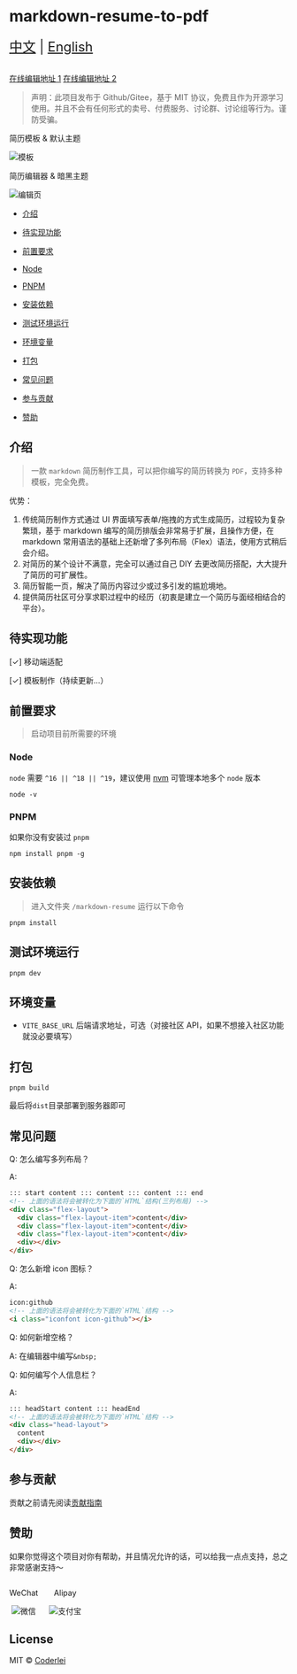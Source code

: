 # markdown-resume-to-pdf

<div style="font-size: 1.5rem;">
  <a href="./README.md">中文</a> |
  <a href="./README.en.md">English</a>
</div>
</br>

[在线编辑地址 1](http://codeleilei.gitee.io/markdown2pdf/) [在线编辑地址 2](https://acmenlei.github.io/markdown-resume-to-pdf/dist/)

> 声明：此项目发布于 Github/Gitee，基于 MIT 协议，免费且作为开源学习使用。并且不会有任何形式的卖号、付费服务、讨论群、讨论组等行为。谨防受骗。

<p>简历模板 & 默认主题<p>
<img style="max-width: 1000px" src="./docs/templates.webp" alt="模板" />
<p>简历编辑器 & 暗黑主题<p>
<img style="max-width: 1000px" src="./docs/editor.webp" alt="编辑页" />

- [介绍](#介绍)

- [待实现功能](#待实现功能)

- [前置要求](#前置要求)

- [Node](#node)

- [PNPM](#pnpm)

- [安装依赖](#安装依赖)

- [测试环境运行](#测试环境运行)

- [环境变量](#环境变量)

- [打包](#打包)

- [常见问题](#常见问题)

- [参与贡献](#参与贡献)

- [赞助](#赞助)

## 介绍

> 一款 `markdown` 简历制作工具，可以把你编写的简历转换为 `PDF`，支持多种模板，完全免费。

优势：

1. 传统简历制作方式通过 UI 界面填写表单/拖拽的方式生成简历，过程较为复杂繁琐，基于 markdown 编写的简历排版会非常易于扩展，且操作方便，在 markdown 常用语法的基础上还新增了多列布局（Flex）语法，使用方式稍后会介绍。
2. 对简历的某个设计不满意，完全可以通过自己 DIY 去更改简历搭配，大大提升了简历的可扩展性。
3. 简历智能一页，解决了简历内容过少或过多引发的尴尬境地。
4. 提供简历社区可分享求职过程中的经历（初衷是建立一个简历与面经相结合的平台）。

## 待实现功能

[✓] 移动端适配

[✓] 模板制作（持续更新...）

## 前置要求

> 启动项目前所需要的环境

### Node

`node` 需要 `^16 || ^18 || ^19`，建议使用 [nvm](https://github.com/nvm-sh/nvm) 可管理本地多个 `node` 版本

```shell
node -v
```

### PNPM

如果你没有安装过 `pnpm`

```shell
npm install pnpm -g
```

## 安装依赖

> 进入文件夹 `/markdown-resume` 运行以下命令

```shell
pnpm install
```

## 测试环境运行

```shell
pnpm dev
```

## 环境变量

- `VITE_BASE_URL` 后端请求地址，可选（对接社区 API，如果不想接入社区功能就没必要填写）

## 打包

```shell
pnpm build
```

最后将`dist`目录部署到服务器即可

## 常见问题

Q: 怎么编写多列布局？

A:

```html
::: start content ::: content ::: content ::: end
<!-- 上面的语法将会被转化为下面的`HTML`结构(三列布局) -->
<div class="flex-layout">
  <div class="flex-layout-item">content</div>
  <div class="flex-layout-item">content</div>
  <div class="flex-layout-item">content</div>
  <div></div>
</div>
```

Q: 怎么新增 icon 图标？

A:

```html
icon:github
<!-- 上面的语法将会被转化为下面的`HTML`结构 -->
<i class="iconfont icon-github"></i>
```

Q: 如何新增空格？

A: 在编辑器中编写`&nbsp;`

Q: 如何编写个人信息栏？

A:

```html
::: headStart content ::: headEnd
<!-- 上面的语法将会被转化为下面的`HTML`结构 -->
<div class="head-layout">
  content
  <div></div>
</div>
```

## 参与贡献

贡献之前请先阅读[贡献指南](./CONTRIBUTING.md)

## 赞助

如果你觉得这个项目对你有帮助，并且情况允许的话，可以给我一点点支持，总之非常感谢支持～

<div style="display: flex; gap: 20px;">
	<div style="text-align: center">
		<p>WeChat</p>
		<img style="max-width: 165px" src="./docs/wechat.jpg" alt="微信" />
	</div>
	<div style="text-align: center">
		<p>Alipay</p>
		<img style="max-width: 150px" src="./docs/alipay.jpg" alt="支付宝" />
	</div>
</div>

## License

MIT © [Coderlei](./license)
